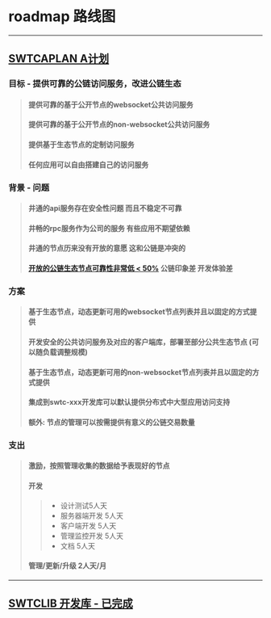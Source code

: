 # roadmap 路线图

---

## [SWTCAPLAN A计划](https://github.com/swtcca/aplan)

### 目标 - 提供可靠的公链访问服务，改进公链生态
> #### 提供可靠的基于公开节点的websocket公共访问服务
> #### 提供可靠的基于公开节点的non-websocket公共访问服务
> #### 提供基于生态节点的定制访问服务
> #### 任何应用可以自由搭建自己的访问服务

### 背景 - 问题
> #### 井通的api服务存在安全性问题 而且不稳定不可靠
> #### 井畅的rpc服务作为公司的服务 有些应用不期望依赖
> #### 井通的节点历来没有开放的意愿 这和公链是冲突的
> #### [开放的公链生态节点可靠性非常低 < 50%](http://www.swtcdocs.org/zh_CN/latest/wiki/node/) 公链印象差 开发体验差

### 方案
> #### 基于生态节点，动态更新可用的websocket节点列表并且以固定的方式提供
> #### 开发安全的公共访问服务及对应的客户端库，部署至部分公共生态节点 (可以随负载调整规模)
> #### 基于生态节点，动态更新可用的non-websocket节点列表并且以固定的方式提供
> #### 集成到swtc-xxx开发库可以默认提供分布式中大型应用访问支持
> #### 额外: 节点的管理可以按需提供有意义的公链交易数量

### 支出
> #### 激励，按照管理收集的数据给予表现好的节点
> #### 开发
> > - 设计测试5人天
> > - 服务器端开发 5人天
> > - 客户端开发 5人天
> > - 管理监控开发 5人天
> > - 文档 5人天
> #### 管理/更新/升级 2人天/月

---

## [SWTCLIB 开发库 - 已完成](swtclib)

